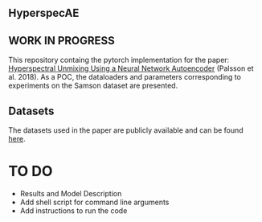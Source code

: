 ## HyperspecAE
## WORK IN PROGRESS
This repository containg the pytorch implementation for the paper: [Hyperspectral Unmixing Using a Neural Network Autoencoder](https://ieeexplore.ieee.org/document/8322133) (Palsson et al. 2018). As a POC, the dataloaders and parameters corresponding to experiments on the Samson dataset are presented. 

## Datasets
The datasets used in the paper are publicly available and can be found [here](https://rslab.ut.ac.ir/data).

# TO DO
- Results and Model Description
- Add shell script for command line arguments
- Add instructions to run the code
